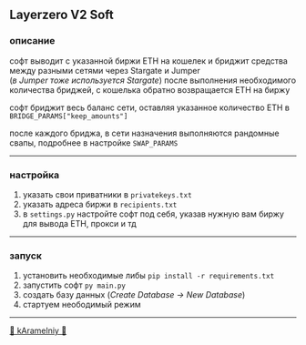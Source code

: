 ## Layerzero V2 Soft


### описание
софт выводит с указанной биржи ETH на кошелек и бриджит средства между разными сетями через Stargate и Jumper  
(*в Jumper тоже используется Stargate*)
после выполнения необходимого количества бриджей, с кошелька обратно возвращается ETH на биржу

софт бриджит весь баланс сети, оставляя указанное количество ETH в `BRIDGE_PARAMS["keep_amounts"]`

после каждого бриджа, в сети назначения выполняются рандомные свапы, подробнее в настройке `SWAP_PARAMS`

---

### настройка
1. указать свои приватники в `privatekeys.txt`
2. указать адреса биржи в `recipients.txt`
3. в `settings.py` настройте софт под себя, указав нужную вам биржу для вывода ETH, прокси и тд

---

### запуск

1. установить необходимые либы `pip install -r requirements.txt`
2. запустить софт `py main.py`
3. создать базу данных (*Create Database -> New Database*)
4. стартуем неободимый режим

---

[🍭 kAramelniy 🍭](https://t.me/kAramelniy)
